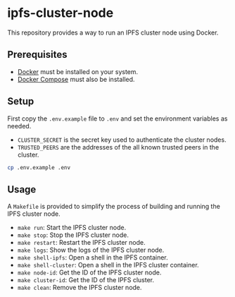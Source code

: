 # ipfs-cluster-node

This repository provides a way to run an IPFS cluster node using Docker.

## Prerequisites

- [Docker](https://www.docker.com/) must be installed on your system.
- [Docker Compose](https://docs.docker.com/compose/) must also be installed.

## Setup

First copy the `.env.example` file to `.env` and set the environment variables as needed.

- `CLUSTER_SECRET` is the secret key used to authenticate the cluster nodes.
- `TRUSTED_PEERS` are the addresses of the all known trusted peers in the cluster.

```bash
cp .env.example .env
```

## Usage

A `Makefile` is provided to simplify the process of building and running the IPFS cluster node.

- `make run`: Start the IPFS cluster node.
- `make stop`: Stop the IPFS cluster node.
- `make restart`: Restart the IPFS cluster node.
- `make logs`: Show the logs of the IPFS cluster node.
- `make shell-ipfs`: Open a shell in the IPFS container.
- `make shell-cluster`: Open a shell in the IPFS cluster container.
- `make node-id`: Get the ID of the IPFS cluster node.
- `make cluster-id`: Get the ID of the IPFS cluster.
- `make clean`: Remove the IPFS cluster node.